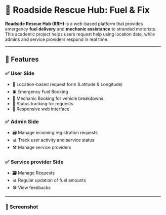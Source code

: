# 🚗 Roadside Rescue Hub: Fuel & Fix

**Roadside Rescue Hub (RRH)** is a web-based platform that provides emergency **fuel delivery** and **mechanic assistance** to stranded motorists. 
This academic project helps users request help using location data, while admins and service providers respond in real time.

---

## 🧰 Features

### ✅ User Side
- 📍 Location-based request form (Latitude & Longitude)
- ⛽ Emergency Fuel Booking
- 🔧 Mechanic Booking for vehicle breakdowns
- 📝 Status tracking for requests
- 📱 Responsive web interface

### ✅ Admin Side
- 🗃️ Manage incoming registration requests
- 📊 Track user activity and service status
- 🛠️ Manage service providers

### ✅ Service provider Side
- 🗃️ Manage Requests
- 📊 Regular updation of fuel amounts 
- 🛠️ View feedbacks

---

### 📸 Screenshot

